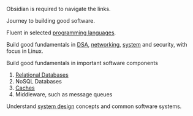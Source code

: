 Obsidian is required to navigate the links.

Journey to building good software.

Fluent in selected [programming languages](Programming%20Languages.md).

Build good fundamentals in [DSA](Data%20Structures%20and%20Algorithms.md), [networking](Computer%20Network), [system](Computer%20System) and security, with focus in Linux.

Build good fundamentals in important software components
1. [Relational Databases](Relational%20Database)
2. NoSQL Databases
3. [Caches](Caches)
4. Middleware, such as message queues

Understand [system design](Software%20System%20Design) concepts and common software systems.